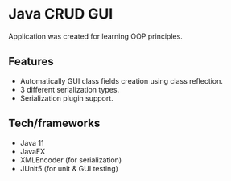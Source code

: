 # Java CRUD GUI
Application was created for learning OOP principles.
## Features
- Automatically GUI class fields creation using class reflection.
- 3 different serialization types.
- Serialization plugin support.
## Tech/frameworks
- Java 11
- JavaFX
- XMLEncoder (for serialization)
- JUnit5 (for unit & GUI testing)
